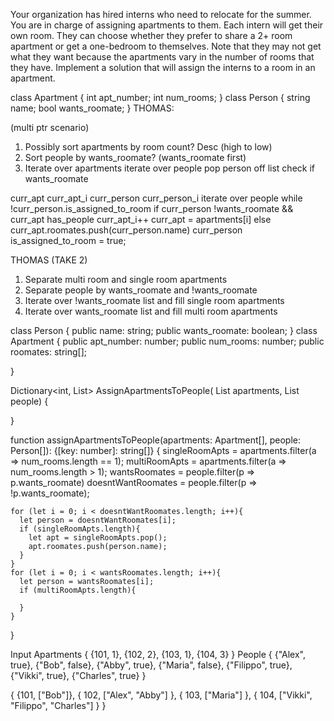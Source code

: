 Your organization has hired interns who need to relocate for the summer. You are in charge of assigning apartments to them.
Each intern will get their own room. They can choose whether they prefer to share a 2+ room apartment or get a one-bedroom to themselves.
Note that they may not get what they want because the apartments vary in the number of rooms that they have.
Implement a solution that will assign the interns to a room in an apartment.

class Apartment {
  int apt_number;
  int num_rooms;
}
class Person {
 string name;
 bool wants_roomate;
}
THOMAS:

(multi ptr scenario)
1. Possibly sort apartments by room count? Desc (high to low)
2. Sort people by wants_roomate? (wants_roomate first)
3. Iterate over apartments
  iterate over people
  pop person off list
  check if wants_roomate

curr_apt
curr_apt_i
curr_person
curr_person_i
iterate over people
  while !curr_person.is_assigned_to_room
    if curr_person !wants_roomate && curr_apt has_people
      curr_apt_i++
      curr_apt = apartments[i]
    else
       curr_apt.roomates.push(curr_person.name)
       curr_person is_assigned_to_room = true;


THOMAS (TAKE 2)

1. Separate multi room and single room apartments
2. Separate people by wants_roomate and !wants_roomate
3. Iterate over !wants_roomate list and fill single room apartments
4. Iterate over wants_roomate list and fill multi room apartments


class Person {
  public name: string;
  public wants_roomate: boolean;
}
class Apartment {
  public apt_number: number;
  public num_rooms: number;
  public roomates: string[];

}

Dictionary<int, List<string>> AssignApartmentsToPeople(
 List<Apartment> apartments,
 List<Person> people) {

}

function assignApartmentsToPeople(apartments: Apartment[], people: Person[]): {[key: number]: string[]} {
    singleRoomApts = apartments.filter(a => num_rooms.length == 1);
    multiRoomApts = apartments.filter(a => num_rooms.length > 1);
    wantsRoomates = people.filter(p => p.wants_roomate)
    doesntWantRoomates = people.filter(p => !p.wants_roomate);

    for (let i = 0; i < doesntWantRoomates.length; i++){
      let person = doesntWantRoomates[i];
      if (singleRoomApts.length){
        let apt = singleRoomApts.pop();
        apt.roomates.push(person.name);
      }
    }
    for (let i = 0; i < wantsRoomates.length; i++){
      let person = wantsRoomates[i];
      if (multiRoomApts.length){

      }
    }
}


Input
Apartments
{
{101, 1}, {102, 2}, {103, 1}, {104, 3}
}
People
{
{"Alex", true}, {"Bob", false}, {"Abby", true}, {"Maria", false}, {"Filippo", true}, {"Vikki", true},  {"Charles", true}
}

{ {101, ["Bob"]}, { 102, ["Alex", "Abby"] }, { 103, ["Maria"] }, { 104, ["Vikki", "Filippo", "Charles"] } }
